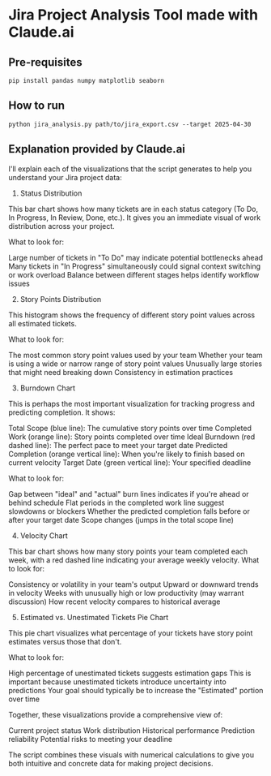 # Jira Project Analysis Tool made with Claude.ai


## Pre-requisites

```
pip install pandas numpy matplotlib seaborn
```

## How to run

```
python jira_analysis.py path/to/jira_export.csv --target 2025-04-30
```

## Explanation provided by Claude.ai

I'll explain each of the visualizations that the script generates to help you understand your Jira project data:

1. Status Distribution

This bar chart shows how many tickets are in each status category (To Do, In Progress, In Review, Done, etc.). It gives you an immediate visual of work distribution across your project.

What to look for:

Large number of tickets in "To Do" may indicate potential bottlenecks ahead
Many tickets in "In Progress" simultaneously could signal context switching or work overload
Balance between different stages helps identify workflow issues

2. Story Points Distribution

This histogram shows the frequency of different story point values across all estimated tickets.

What to look for:

The most common story point values used by your team
Whether your team is using a wide or narrow range of story point values
Unusually large stories that might need breaking down
Consistency in estimation practices

3. Burndown Chart

This is perhaps the most important visualization for tracking progress and predicting completion. It shows:

Total Scope (blue line): The cumulative story points over time
Completed Work (orange line): Story points completed over time
Ideal Burndown (red dashed line): The perfect pace to meet your target date
Predicted Completion (orange vertical line): When you're likely to finish based on current velocity
Target Date (green vertical line): Your specified deadline

What to look for:

Gap between "ideal" and "actual" burn lines indicates if you're ahead or behind schedule
Flat periods in the completed work line suggest slowdowns or blockers
Whether the predicted completion falls before or after your target date
Scope changes (jumps in the total scope line)

4. Velocity Chart

This bar chart shows how many story points your team completed each week, with a red dashed line indicating your average weekly velocity.
What to look for:

Consistency or volatility in your team's output
Upward or downward trends in velocity
Weeks with unusually high or low productivity (may warrant discussion)
How recent velocity compares to historical average

5. Estimated vs. Unestimated Tickets Pie Chart

This pie chart visualizes what percentage of your tickets have story point estimates versus those that don't.

What to look for:

High percentage of unestimated tickets suggests estimation gaps
This is important because unestimated tickets introduce uncertainty into predictions
Your goal should typically be to increase the "Estimated" portion over time

Together, these visualizations provide a comprehensive view of:

Current project status
Work distribution
Historical performance
Prediction reliability
Potential risks to meeting your deadline

The script combines these visuals with numerical calculations to give you both intuitive and concrete data for making project decisions.